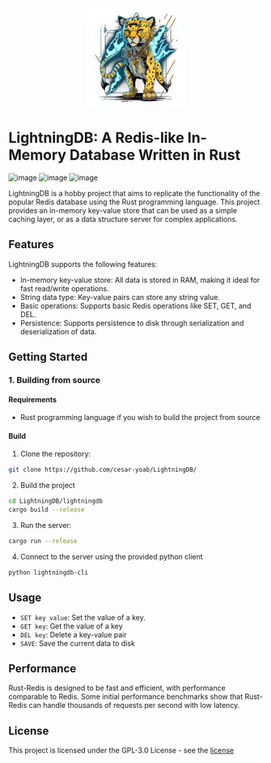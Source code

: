 <p align="center">
   <img src="https://raw.githubusercontent.com/cesar-yoab/LightningDB/main/.github/LightningDb.png" width="200">
</p>

# LightningDB: A Redis-like In-Memory Database Written in Rust
![image](https://img.shields.io/badge/license-GPL--3.0-blue)
![image](https://img.shields.io/badge/build-passing-green)
![image](https://img.shields.io/badge/docker--build-passing-green)

LightningDB is a hobby project that aims to replicate the functionality of the popular Redis database using the Rust programming language. This project provides an in-memory key-value store that can be used as a simple caching layer, or as a data structure server for complex applications.

## Features

LightningDB supports the following features:

- In-memory key-value store: All data is stored in RAM, making it ideal for fast read/write operations.
- String data type: Key-value pairs can store any string value.
- Basic operations: Supports basic Redis operations like SET, GET, and DEL.
- Persistence: Supports persistence to disk through serialization and deserialization of data.

## Getting Started

### 1. Building from source

#### Requirements

- Rust programming language if you wish to build the project from source

#### Build
1. Clone the repository:
```bash
git clone https://github.com/cesar-yoab/LightningDB/
```

2. Build the project
```bash
cd LightningDB/lightningdb
cargo build --release
```
3. Run the server:
```bash
cargo run --release
```

4. Connect to the server using the provided python client
```bash
python lightningdb-cli
```

## Usage
- `SET key value`: Set the value of a key.
- `GET key`: Get the value of a key
- `DEL key`: Delete a key-value pair
- `SAVE`: Save the current data to disk

## Performance
Rust-Redis is designed to be fast and efficient, with performance comparable to Redis. Some initial performance benchmarks show that Rust-Redis can handle thousands of requests per second with low latency.

## License
This project is licensed under the GPL-3.0 License - see the [license](https://github.com/cesar-yoab/LightningDB/blob/main/LICENSE)
